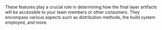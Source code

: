 These features play a crucial role in determining how the final layer artifacts will be accessible to your team members or other consumers.
They encompass various aspects such as distribution methods, the build system employed, and more.